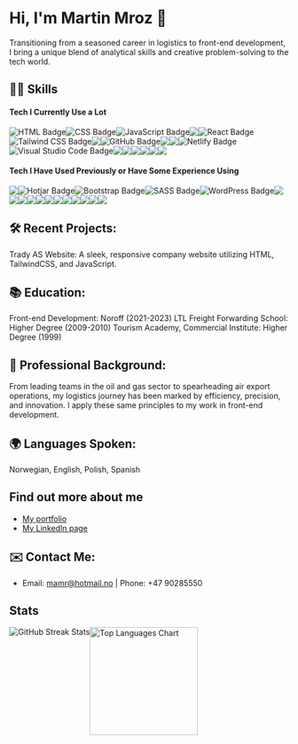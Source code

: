 # Hi, I'm Martin Mroz 👋
Transitioning from a seasoned career in logistics to front-end development, I bring a unique blend of analytical skills and creative problem-solving to the tech world. 

## 👨‍💻 Skills

#### Tech I Currently Use a Lot

<!-- Badges4-README.md-Profile HTML Badge Tags -->
<div style="display: flex; flex-wrap: wrap;">
  <img src="https://img.shields.io/badge/HTML-E34F26?style=for-the-badge&logo=html5&logoColor=white" alt="HTML Badge" />
  <img src="https://img.shields.io/badge/CSS-1572B6?style=for-the-badge&logo=css3&logoColor=white" alt="CSS Badge" />
  <img src="https://img.shields.io/badge/JavaScript-F7DF1E?style=for-the-badge&logo=javascript&logoColor=black" alt="JavaScript Badge" />
  <img src="https://img.shields.io/badge/json-5E5C5C?style=for-the-badge&logo=json&logoColor=white" />
  <img src="https://img.shields.io/badge/React-61DAFB?style=for-the-badge&logo=react&logoColor=black" alt="React Badge" />
  <img src="https://img.shields.io/badge/Tailwind%20CSS-38B2AC?style=for-the-badge&logo=tailwind%20css&logoColor=white" alt="Tailwind CSS Badge" />
  <img src="https://img.shields.io/badge/Material%20UI-007FFF?style=for-the-badge&logo=mui&logoColor=white" />
  <img src="https://img.shields.io/badge/GitHub-181717?style=for-the-badge&logo=github&logoColor=white" alt="GitHub Badge" />
  <img src="https://img.shields.io/badge/GIT-E44C30?style=for-the-badge&logo=git&logoColor=white" />
  <img src="https://img.shields.io/badge/powershell-5391FE?style=for-the-badge&logo=powershell&logoColor=white" />
  <img src="https://img.shields.io/badge/Netlify-00C7B7?style=for-the-badge&logo=netlify&logoColor=white" alt="Netlify Badge" />
  <img src="https://img.shields.io/badge/Visual%20Studio%20Code-007ACC?style=for-the-badge&logo=visual%20studio%20code&logoColor=white" alt="Visual Studio Code Badge" />
  <img src="https://img.shields.io/badge/eslint-3A33D1?style=for-the-badge&logo=eslint&logoColor=white" />
  <img src="https://img.shields.io/badge/prettier-1A2C34?style=for-the-badge&logo=prettier&logoColor=F7BA3E" />
  <img src="https://img.shields.io/badge/Markdown-000000?style=for-the-badge&logo=markdown&logoColor=white" />
  <img src="https://img.shields.io/badge/npm-CB3837?style=for-the-badge&logo=npm&logoColor=white" />
  <img src="https://img.shields.io/badge/Postman-FF6C37?style=for-the-badge&logo=Postman&logoColor=white" />
  <img src="https://img.shields.io/badge/Trello-0052CC?style=for-the-badge&logo=trello&logoColor=white" />
</div>

#### Tech I Have Used Previously or Have Some Experience Using

<div style="display: flex; flex-wrap: wrap;">
  <img src="https://img.shields.io/badge/NGINX-CB3837?style=for-the-badge&logo=npm&logoColor=white" />
  <img src="https://img.shields.io/badge/Hotjar-FB9237?style=for-the-badge&logo=hotjar&logoColor=white" alt="Hotjar Badge" />
  <img src="https://img.shields.io/badge/Bootstrap-7952B3?style=for-the-badge&logo=bootstrap&logoColor=white" alt="Bootstrap Badge" />
  <img src="https://img.shields.io/badge/SASS-CC6699?style=for-the-badge&logo=sass&logoColor=white" alt="SASS Badge" />
  <img src="https://img.shields.io/badge/WordPress-21759B?style=for-the-badge&logo=wordpress&logoColor=white" alt="WordPress Badge" />
  <img src="https://img.shields.io/badge/MySQL-005C84?style=for-the-badge&logo=mysql&logoColor=white" />
  <img src="https://img.shields.io/badge/PostgreSQL-316192?style=for-the-badge&logo=postgresql&logoColor=white" />
  <img src="https://img.shields.io/badge/Prisma-3982CE?style=for-the-badge&logo=Prisma&logoColor=white" />
  <img src="https://img.shields.io/badge/Adobe%20XD-470137?style=for-the-badge&logo=Adobe%20XD&logoColor=#FF61F6" />
  <img src="https://img.shields.io/badge/figma-%23F24E1E.svg?style=for-the-badge&logo=figma&logoColor=white" />
  <img src="https://img.shields.io/badge/Babel-F9DC3E?style=for-the-badge&logo=babel&logoColor=white" />
  <img src="https://img.shields.io/badge/Cypress-17202C?style=for-the-badge&logo=cypress&logoColor=white" />
  <img src="https://img.shields.io/badge/Jest-C21325?style=for-the-badge&logo=jest&logoColor=white" />
  <img src="https://img.shields.io/badge/JWT-000000?style=for-the-badge&logo=JSON%20web%20tokens&logoColor=white" />
  <img src="https://img.shields.io/badge/Redux-593D88?style=for-the-badge&logo=redux&logoColor=white" />
  <img src="https://img.shields.io/badge/PHP-777BB4?style=for-the-badge&logo=php&logoColor=white" />
  <img src="https://img.shields.io/badge/AWS-%23FF9900.svg?style=for-the-badge&logo=amazon-aws&logoColor=white" />
</div>

## 🛠️ Recent Projects:

Trady AS Website: A sleek, responsive company website utilizing HTML, TailwindCSS, and JavaScript.

## 📚 Education:

Front-end Development: Noroff (2021-2023)
LTL Freight Forwarding School: Higher Degree (2009-2010)
Tourism Academy, Commercial Institute: Higher Degree (1999)

## 💼 Professional Background:

From leading teams in the oil and gas sector to spearheading air export operations, my logistics journey has been marked by efficiency, precision, and innovation. I apply these same principles to my work in front-end development.

## 🌍 Languages Spoken:

Norwegian, English, Polish, Spanish

## Find out more about me
- [My portfolio](https://martin-mroz-portfolio.netlify.app/)
- [My LinkedIn page](https://www.linkedin.com/in/martin-mroz-28008121a/)

## ✉️ Contact Me:
- Email: mamr@hotmail.no | Phone: +47 90285550


## Stats

<div style="display: flex;">
   <img align="center" src="https://github-readme-streak-stats.herokuapp.com/?user=martinMr79" alt="GitHub Streak Stats" />
  <img align="center" height=195px src="https://github-readme-stats.vercel.app/api/top-langs/?username=martinMr79&layout=donut" alt="Top Languages Chart" /> 
</div>










